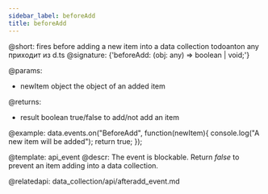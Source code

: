 ```yaml
---
sidebar_label: beforeAdd
title: beforeAdd
---          
```


@short: fires before adding a new item into a data collection
todoanton any приходит из d.ts
@signature: {'beforeAdd: (obj: any) => boolean | void;'}
	
@params:
- newItem		object			the object of an added item

@returns:
- result		boolean		true/false to add/not add an item

@example:
data.events.on("BeforeAdd", function(newItem){
	console.log("A new item will be added");
    return true;
});

@template:	api_event
@descr:
The event is blockable. Return *false* to prevent an item adding into a data collection.

@relatedapi:
data_collection/api/afteradd_event.md
	